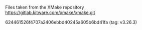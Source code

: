 Files taken from the XMake repository https://gitlab.kitware.com/xmake/xmake.git

624461526f4707a2406ebbd40245a605b6bd41fa (tag: v3.26.3)

